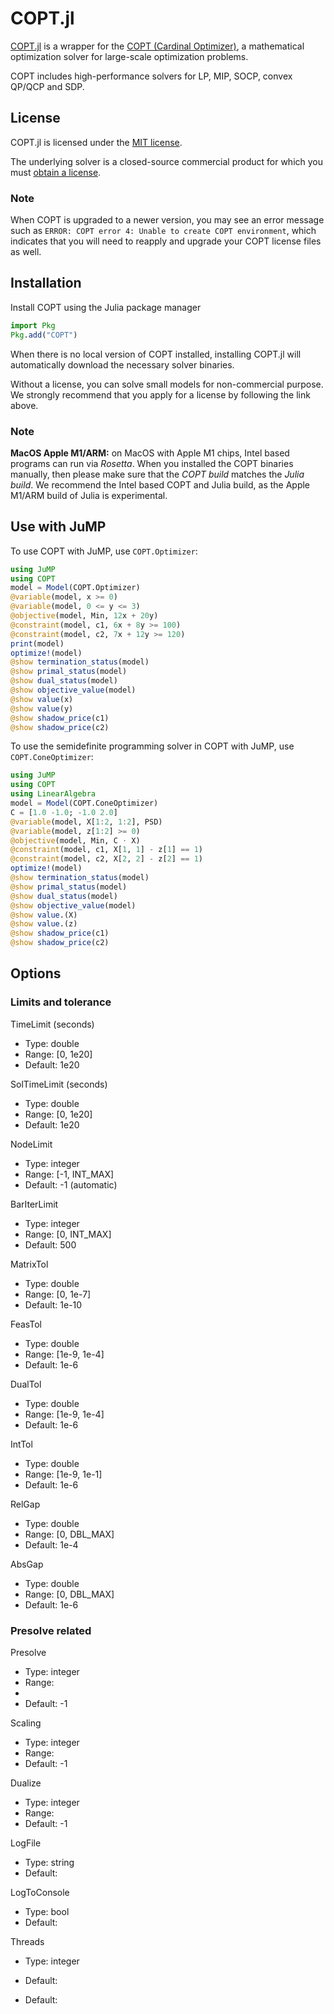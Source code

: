 # COPT.jl

[COPT.jl](https://github.com/COPT-Public/COPT.jl) is a wrapper for the
[COPT (Cardinal Optimizer)](https://www.shanshu.ai/copt), a mathematical
optimization solver for large-scale optimization problems.

COPT includes high-performance solvers for LP, MIP, SOCP, convex QP/QCP and SDP.

## License

COPT.jl is licensed under the [MIT license](https://github.com/COPT-Public/COPT.jl/blob/main/LICENSE).

The underlying solver is a closed-source commercial product for which you must
[obtain a license](https://www.shanshu.ai/copt).

### Note

When COPT is upgraded to a newer version, you may see an error message such as
`ERROR: COPT error 4: Unable to create COPT environment`, which indicates that
you will need to reapply and upgrade your COPT license files as well.

## Installation

Install COPT using the Julia package manager

```julia
import Pkg
Pkg.add("COPT")
```

When there is no local version of COPT installed, installing COPT.jl will
automatically download the necessary solver binaries.

Without a license, you can solve small models for non-commercial purpose. We
strongly recommend that you apply for a license by following the link above.

### Note

**MacOS Apple M1/ARM:** on MacOS with Apple M1 chips, Intel based programs can
run via *Rosetta*. When you installed the COPT binaries manually, then please
make sure that the *COPT build* matches the *Julia build*. We recommend the
Intel based COPT and Julia build, as the Apple M1/ARM build of Julia is
experimental.

## Use with JuMP

To use COPT with JuMP, use `COPT.Optimizer`:

```julia
using JuMP
using COPT
model = Model(COPT.Optimizer)
@variable(model, x >= 0)
@variable(model, 0 <= y <= 3)
@objective(model, Min, 12x + 20y)
@constraint(model, c1, 6x + 8y >= 100)
@constraint(model, c2, 7x + 12y >= 120)
print(model)
optimize!(model)
@show termination_status(model)
@show primal_status(model)
@show dual_status(model)
@show objective_value(model)
@show value(x)
@show value(y)
@show shadow_price(c1)
@show shadow_price(c2)
```

To use the semidefinite programming solver in COPT with JuMP, use
`COPT.ConeOptimizer`:

```julia
using JuMP
using COPT
using LinearAlgebra
model = Model(COPT.ConeOptimizer)
C = [1.0 -1.0; -1.0 2.0]
@variable(model, X[1:2, 1:2], PSD)
@variable(model, z[1:2] >= 0)
@objective(model, Min, C ⋅ X)
@constraint(model, c1, X[1, 1] - z[1] == 1)
@constraint(model, c2, X[2, 2] - z[2] == 1)
optimize!(model)
@show termination_status(model)
@show primal_status(model)
@show dual_status(model)
@show objective_value(model)
@show value.(X)
@show value.(z)
@show shadow_price(c1)
@show shadow_price(c2)
```

## Options
### Limits and tolerance
TimeLimit (seconds)
- Type: double
- Range: [0, 1e20]
- Default: 1e20

SolTimeLimit (seconds)
- Type: double
- Range: [0, 1e20]
- Default: 1e20

NodeLimit
- Type: integer
- Range: [-1, INT_MAX]
- Default: -1 (automatic)

BarIterLimit
- Type: integer
- Range: [0, INT_MAX]
- Default: 500

MatrixTol
- Type: double
- Range: [0, 1e-7]
- Default: 1e-10

FeasTol
- Type: double
- Range: [1e-9, 1e-4]
- Default: 1e-6

DualTol
- Type: double
- Range: [1e-9, 1e-4]
- Default: 1e-6

IntTol
- Type: double
- Range: [1e-9, 1e-1]
- Default: 1e-6

RelGap
- Type: double
- Range: [0, DBL_MAX]
- Default: 1e-4

AbsGap
- Type: double
- Range: [0, DBL_MAX]
- Default: 1e-6

### Presolve related
Presolve
- Type: integer
- Range:
- 
- Default: -1

Scaling
- Type: integer
- Range:
- Default: -1

Dualize
- Type: integer
- Range:
- Default: -1

LogFile
- Type: string
- Default:

LogToConsole
- Type: bool
- Default:

Threads
- Type: integer
- Default:

- Default:
